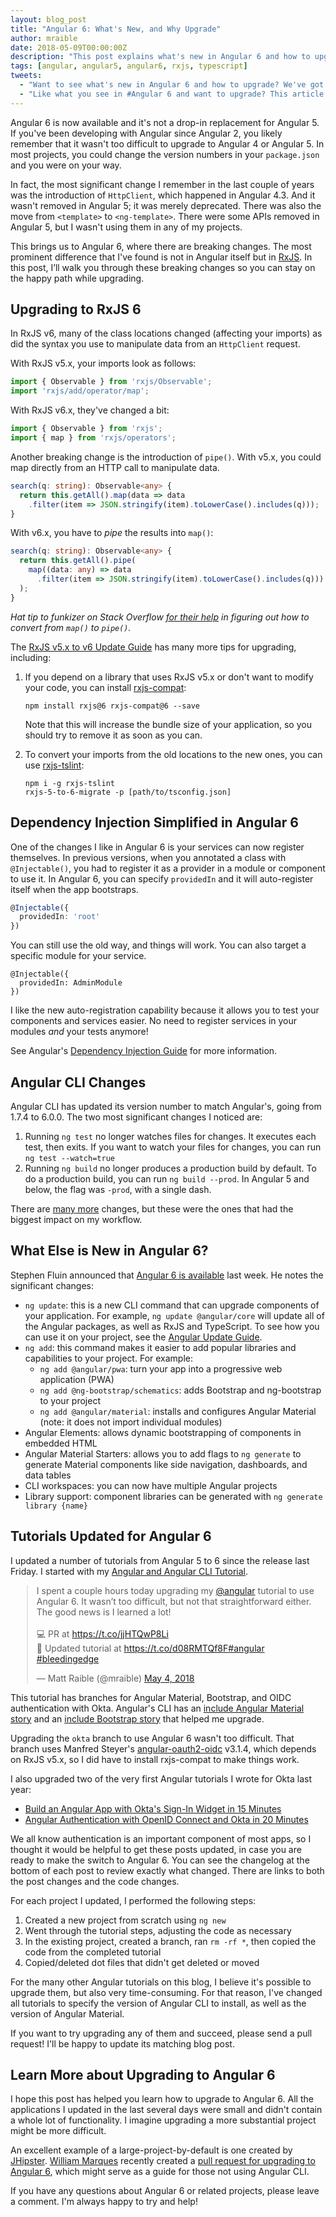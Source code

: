 ```yaml
---
layout: blog_post
title: "Angular 6: What's New, and Why Upgrade"
author: mraible
date: 2018-05-09T00:00:00Z
description: "This post explains what's new in Angular 6 and how to upgrade your Angular 5 apps."
tags: [angular, angular5, angular6, rxjs, typescript]
tweets:
  - "Want to see what's new in Angular 6 and how to upgrade? We've got you covered!"
  - "Like what you see in #Angular 6 and want to upgrade? This article explains steps to upgrade your apps."
---
```


Angular 6 is now available and it's not a drop-in replacement for Angular 5. If you've been developing with Angular since Angular 2, you likely remember that it wasn't too difficult to upgrade to Angular 4 or Angular 5. In most projects, you could change the version numbers in your `package.json` and you were on your way.

In fact, the most significant change I remember in the last couple of years was the introduction of `HttpClient`, which happened in Angular 4.3. And it wasn't removed in Angular 5; it was merely deprecated. There was also the move from `<template>` to `<ng-template>`. There were some APIs removed in Angular 5, but I wasn't using them in any of my projects.

This brings us to Angular 6, where there are breaking changes. The most prominent difference that I've found is not in Angular itself but in [RxJS](http://reactivex.io/rxjs/). In this post, I’ll walk you through these breaking changes so you can stay on the happy path while upgrading.

## Upgrading to RxJS 6

In RxJS v6, many of the class locations changed (affecting your imports) as did the syntax you use to manipulate data from an `HttpClient` request.

With RxJS v5.x, your imports look as follows:

```ts
import { Observable } from 'rxjs/Observable';
import 'rxjs/add/operator/map';
```

With RxJS v6.x, they've changed a bit:

```ts
import { Observable } from 'rxjs';
import { map } from 'rxjs/operators';
```

Another breaking change is the introduction of `pipe()`. With v5.x, you could map directly from an HTTP call to manipulate data.

```ts
search(q: string): Observable<any> {
  return this.getAll().map(data => data
    .filter(item => JSON.stringify(item).toLowerCase().includes(q)));
}
```

With v6.x, you have to *pipe* the results into `map()`:

```ts
search(q: string): Observable<any> {
  return this.getAll().pipe(
    map((data: any) => data
      .filter(item => JSON.stringify(item).toLowerCase().includes(q)))
  );
}
```

*Hat tip to funkizer on Stack Overflow [for their help](https://stackoverflow.com/questions/50180017/how-can-i-process-results-from-http-get-in-angular-6-rxjs-6/50181533#50181533) in figuring out how to convert from `map()` to `pipe()`.*

The [RxJS v5.x to v6 Update Guide](https://github.com/ReactiveX/rxjs/blob/master/MIGRATION.md) has many more tips for upgrading, including:

1. If you depend on a library that uses RxJS v5.x or don't want to modify your code, you can install [rxjs-compat](https://www.npmjs.com/package/rxjs-compat):

    ```
    npm install rxjs@6 rxjs-compat@6 --save
    ```

    Note that this will increase the bundle size of your application, so you should try to remove it as soon as you can.

2. To convert your imports from the old locations to the new ones, you can use [rxjs-tslint](https://github.com/ReactiveX/rxjs-tslint):

    ```
    npm i -g rxjs-tslint
    rxjs-5-to-6-migrate -p [path/to/tsconfig.json]
    ```

## Dependency Injection Simplified in Angular 6

One of the changes I like in Angular 6 is your services can now register themselves. In previous versions, when you annotated a class with `@Injectable()`, you had to register it as a provider in a module or component to use it. In Angular 6, you can specify `providedIn` and it will auto-register itself when the app bootstraps.

```ts
@Injectable({
  providedIn: 'root'
})
```

You can still use the old way, and things will work. You can also target a specific module for your service.

```
@Injectable({
  providedIn: AdminModule
})
```

I like the new auto-registration capability because it allows you to test your components and services easier. No need to register services in your modules *and* your tests anymore!

See Angular's [Dependency Injection Guide](https://angular.io/guide/dependency-injection) for more information.

## Angular CLI Changes

Angular CLI has updated its version number to match Angular's, going from 1.7.4 to 6.0.0. The two most significant changes I noticed are:

1. Running `ng test` no longer watches files for changes. It executes each test, then exits. If you want to watch your files for changes, you can run `ng test --watch=true`
2. Running `ng build` no longer produces a production build by default. To do a production build, you can run `ng build --prod`. In Angular 5 and below, the flag was `-prod`, with a single dash.

There are [many more](https://github.com/angular/angular-cli/releases) changes, but these were the ones that had the biggest impact on my workflow.

## What Else is New in Angular 6?

Stephen Fluin announced that [Angular 6 is available](https://blog.angular.io/version-6-of-angular-now-available-cc56b0efa7a4) last week. He notes the significant changes:

* `ng update`: this is a new CLI command that can upgrade components of your application. For example, `ng update @angular/core` will update all of the Angular packages, as well as RxJS and TypeScript. To see how you can use it on your project, see the [Angular Update Guide](https://update.angular.io/).
* `ng add`: this command makes it easier to add popular libraries and capabilities to your project. For example:
  * `ng add @angular/pwa`: turn your app into a progressive web application (PWA)
  * `ng add @ng-bootstrap/schematics`: adds Bootstrap and ng-bootstrap to your project
  * `ng add @angular/material`: installs and configures Angular Material (note: it does not import individual modules)
* Angular Elements: allows dynamic bootstrapping of components in embedded HTML
* Angular Material Starters: allows you to add flags to `ng generate` to generate Material components like side navigation, dashboards, and data tables
* CLI workspaces: you can now have multiple Angular projects
* Library support: component libraries can be generated with `ng generate library {name}`

## Tutorials Updated for Angular 6

I updated a number of tutorials from Angular 5 to 6 since the release last Friday. I started with my [Angular and Angular CLI Tutorial](http://gist.asciidoctor.org/?github-mraible/ng-demo//README.adoc).

<div style="max-width: 500px; margin: 0 auto">
<blockquote class="twitter-tweet" data-cards="hidden" data-lang="en"><p lang="en" dir="ltr">I spent a couple hours today upgrading my <a href="https://twitter.com/angular?ref_src=twsrc%5Etfw">@angular</a> tutorial to use Angular 6. It wasn’t too difficult, but not that straightforward either. The good news is I learned a lot! <br><br>💻 PR at <a href="https://t.co/jjHTQwP8Li">https://t.co/jjHTQwP8Li</a><br>📘 Updated tutorial at <a href="https://t.co/d08RMTQf8F">https://t.co/d08RMTQf8F</a><a href="https://twitter.com/hashtag/angular?src=hash&amp;ref_src=twsrc%5Etfw">#angular</a> <a href="https://twitter.com/hashtag/bleedingedge?src=hash&amp;ref_src=twsrc%5Etfw">#bleedingedge</a></p>&mdash; Matt Raible (@mraible) <a href="https://twitter.com/mraible/status/992532563917918209?ref_src=twsrc%5Etfw">May 4, 2018</a></blockquote>
<script async src="https://platform.twitter.com/widgets.js" charset="utf-8"></script>
</div>

This tutorial has branches for Angular Material, Bootstrap, and OIDC authentication with Okta. Angular's CLI has an [include Angular Material story](https://github.com/angular/angular-cli/wiki/stories-include-angular-material) and an [include Bootstrap story](https://github.com/angular/angular-cli/wiki/stories-include-bootstrap) that helped me upgrade.

Upgrading the `okta` branch to use Angular 6 wasn't too difficult. That branch uses Manfred Steyer's [angular-oauth2-oidc](https://github.com/manfredsteyer/angular-oauth2-oidc) v3.1.4, which depends on RxJS v5.x, so I did have to install rxjs-compat to make things work.

I also upgraded two of the very first Angular tutorials I wrote for Okta last year:

* [Build an Angular App with Okta's Sign-In Widget in 15 Minutes](/blog/2017/03/27/angular-okta-sign-in-widget)
* [Angular Authentication with OpenID Connect and Okta in 20 Minutes](/blog/2017/04/17/angular-authentication-with-oidc)

We all know authentication is an important component of most apps, so I thought it would be helpful to get these posts updated, in case you are ready to make the switch to Angular 6. You can see the changelog at the bottom of each post to review exactly what changed. There are links to both the post changes and the code changes.

For each project I updated, I performed the following steps:

1. Created a new project from scratch using `ng new`
2. Went through the tutorial steps, adjusting the code as necessary
3. In the existing project, created a branch, ran `rm -rf *`, then copied the code from the completed tutorial
4. Copied/deleted dot files that didn't get deleted or moved

For the many other Angular tutorials on this blog, I believe it's possible to upgrade them, but also very time-consuming. For that reason, I've changed all tutorials to specify the version of Angular CLI to install, as well as the version of Angular Material.

If you want to try upgrading any of them and succeed, please send a pull request! I'll be happy to update its matching blog post.

## Learn More about Upgrading to Angular 6

I hope this post has helped you learn how to upgrade to Angular 6. All the applications I updated in the last several days were small and didn't contain a whole lot of functionality. I imagine upgrading a more substantial project might be more difficult.

An excellent example of a large-project-by-default is one created by [JHipster](https://www.jhipster.tech). [William Marques](https://twitter.com/wylmarq) recently created a [pull request for upgrading to Angular 6](https://github.com/jhipster/generator-jhipster/pull/7582), which might serve as a guide for those not using Angular CLI.

If you have any questions about Angular 6 or related projects, please leave a comment. I'm always happy to try and help!